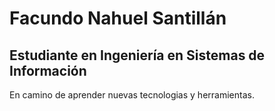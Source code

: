 # Facundo Nahuel Santillán

## Estudiante en Ingeniería en Sistemas de Información

En camino de aprender nuevas tecnologias y herramientas.











